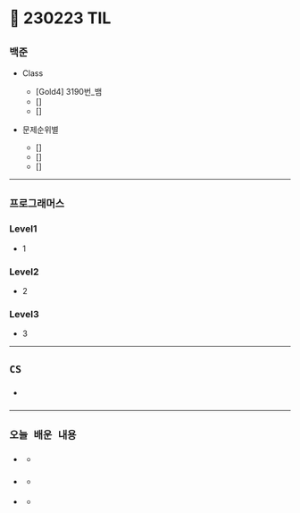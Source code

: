 # 🚩 230223 TIL

## **`백준`**

- Class

  - [Gold4] 3190번\_뱀
  - []
  - []

- 문제순위별
  - []
  - []
  - []

---

## **`프로그래머스`**

### Level1

- 1

### Level2

- 2

### Level3

- 3

---

## **`CS`**

- ###

---

## **`오늘 배운 내용`**

- ###
  -
- ###
  -
- ####
  -
